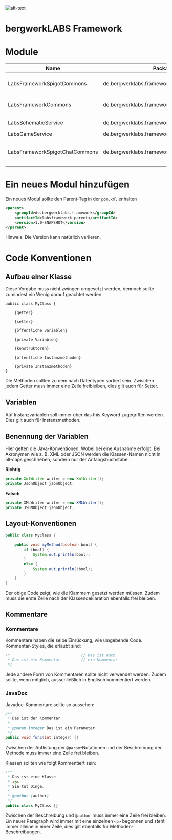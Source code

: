 ![alt-text](http://i.imgur.com/XoTikUf.png)

bergwerkLABS Framework
======================

Module
======

| Name                           | Package                                       | Artifact Id                        |
|--------------------------------|-----------------------------------------------|------------------------------------| 
| LabsFrameworkSpigotCommons     | de.bergwerklabs.framework.commons.spigot      | labs-framework-spigotcommons       |
| LabsFrameworkCommons           | de.bergwerklabs.framework.commons             | labs-framework-commons             |
| LabsSchematicService           | de.bergwerklabs.framework.schematicservice    | schematic-service                  |
| LabsGameService                | de.bergwerklabs.framework.gameservice         | game-service                       |
| LabsFrameworkSpigotChatCommons | de.bergwerklabs.framework.commons.spigot.chat | labs-framework-spigot-chat-commons |


Ein neues Modul hinzufügen
============================
Ein neues Modul sollte den Parent-Tag in der `pom.xml` enhalten

```XML
<parent>
    <groupId>de.bergwerklabs.framework</groupId>
    <artifactId>labsframework-parent</artifactId>
    <version>1.0-SNAPSHOT</version>
</parent>
```
Hinweis: Die Version kann natürlich variieren.


Code Konventionen
=================

Aufbau einer Klasse
-------------------
Diese Vorgabe muss nicht zwingen umgesetzt werden, dennoch sollte zumindest ein Wenig darauf geachtet werden.
```
public class MyClass {
    
    {getter}
    
    {setter}

    {öffentliche variablen}
    
    {private Variablen}
    
    {konstruktoren}
    
    {öffentliche Instanzmethoden}
    
    {private Instanzmethoden}
}
``` 
Die Methoden sollten zu dem nach Datentypen sortiert sein. Zwischen jedem Getter muss immer eine Zeile freibleiben, dies gilt auch für Setter.



Variablen
---------
Auf Instanzvariablen soll immer über das this Keyword zugegriffen werden. Dies gilt auch für Instanzmethoden.

Benennung der Variablen
-----------------------
Hier gelten die Java-Konventionen. Wobei bei eine Ausnahme erfolgt:
Bei Akronymen wie z. B. XML oder JSON werden die Klassen-Namen nicht in all-caps geschrieben, sondern nur der Anfangsbuchstabe.

**Richtig**
```JAVA
private XmlWriter writer = new XmlWriter();
private JsonObject jsonObject;
```

**Falsch**
```JAVA
private XMLWriter writer = new XMLWriter();
private JSONObject jsonObject;
```

Layout-Konventionen
-------------------
```JAVA
public class MyClass {
 
    public void myMethod(boolean bool) {
        if (bool) {
            System.out.println(bool);
        }
        else {
            System.out.println(!bool);
        }
    }
}
```
Der obige Code zeigt, wie die Klammern gesetzt werden müssen. Zudem muss die erste Zeile nach der Klassendeklaration ebenfalls frei bleiben.

Kommentare
----------

### Kommentare
Kommentare haben die selbe Einrückung, wie umgebende Code. Kommentar-Styles, die erlaubt sind:

```JAVA
/*                               // Das ist auch
 * Das ist ein Kommentar         // ein Kommentar    
 */
```
Jede andere Form von Kommentaren sollte nicht verwendet werden. Zudem sollte, wenn möglich, ausschließlich in Englisch kommentiert werden.

### JavaDoc
Javadoc-Kommentare sollte so aussehen:
```JAVA
/**
 * Das ist der Kommentar
 *
 * @param integer Das ist ein Parameter
 */
public void func(int integer) {}
```
Zwischen der Auflistung der `@param`-Notationen und der Beschreibung der Methode muss immer eine Zeile frei bleiben.

Klassen sollten wie folgt Kommentiert sein:
```JAVA
/**
 * Das ist eine Klasse
 * <p> 
 * Sie tut Dinge.
 *
 * @author {author}
 */
public class MyClass {}
```
Zwischen der Beschreibung und `@author` muss immer eine Zeile frei bleiben. Ein neuer Paragraph wird immer mit eine einzelnen `<p>` begonnen und steht immer alleine in einer Zeile, dies gilt ebenfalls für Methoden-Beschreibungen.

